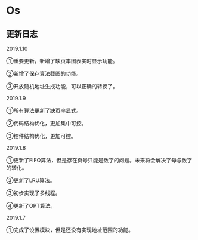 # Os

## 更新日志
 
2019.1.10

①重要更新，新增了缺页率图表实时显示功能。

②新增了保存算法截图的功能。

③开放随机地址生成功能，可以正确的转换了。
 
2019.1.9

①所有算法更新了缺页率显式。

②代码结构优化，更加集中可控。

③控件结构优化，更加可控。

2019.1.8

①更新了FIFO算法，但是存在页号只能是数字的问题。未来将会解决字母与数字的转化。

③更新了LRU算法。

③初步实现了多线程。

④更新了OPT算法。

2019.1.7

①完成了设置模块，但是还没有实现地址范围的功能。
